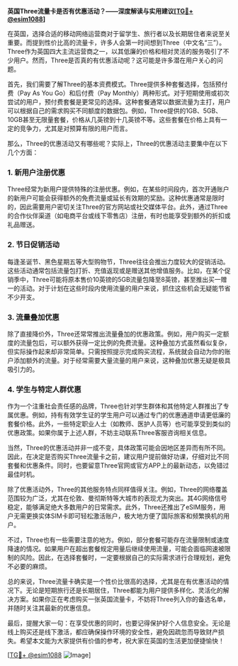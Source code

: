 **英国Three流量卡是否有优惠活动？——深度解读与实用建议[[TG💪+ @esim1088](https://t.me/s/esim1088)]**

在英国，选择合适的移动网络运营商对于留学生、旅行者以及长期居住者来说至关重要。而提到性价比高的流量卡，许多人会第一时间想到Three（中文名“三”）。Three作为英国四大主流运营商之一，以其低廉的价格和相对灵活的服务吸引了不少用户。然而，Three是否真的有优惠活动呢？这可能是许多潜在用户关心的问题。

首先，我们需要了解Three的基本资费模式。Three提供多种套餐选择，包括预付费（Pay As You Go）和后付费（Pay Monthly）两种形式。对于短期使用或初次尝试的用户，预付费套餐是更常见的选择。这种套餐通常以数据流量为主打，用户可以根据自己的需求购买不同额度的数据包。例如，Three提供的1GB、5GB、10GB甚至无限量套餐，价格从几英镑到十几英镑不等。这些套餐在价格上具有一定的竞争力，尤其是对预算有限的用户而言。

那么，Three的优惠活动又有哪些呢？实际上，Three的优惠活动主要集中在以下几个方面：

### 1. **新用户注册优惠**
Three经常为新用户提供特殊的注册优惠。例如，在某些时间段内，首次开通账户的新用户可能会获得额外的免费流量或延长有效期的奖励。这种优惠通常是限时的，因此需要用户密切关注Three的官方网站或社交媒体平台。此外，通过Three的合作伙伴渠道（如电商平台或线下零售店）注册，有时也能享受到额外的折扣或礼品赠送。

### 2. **节日促销活动**
每逢圣诞节、黑色星期五等大型购物节，Three往往会推出力度较大的促销活动。这些活动通常包括流量包打折、充值返现或是赠送其他增值服务。比如，在某个促销季中，Three可能将原本售价10英镑的5GB流量包降至8英镑，甚至推出买一赠一的活动。对于计划在这些时段内使用流量的用户来说，抓住这些机会无疑能节省不少开支。

### 3. **流量叠加优惠**
除了直接降价外，Three还常常推出流量叠加的优惠政策。例如，用户购买一定额度的流量包后，可以额外获得一定比例的免费流量。这种叠加方式虽然看似复杂，但实际操作起来却非常简单。只需按照提示完成购买流程，系统就会自动为你的账户添加额外的流量。对于经常需要大量流量的用户来说，这种叠加优惠无疑是极具吸引力的。

### 4. **学生与特定人群优惠**
作为一个注重社会责任感的品牌，Three也针对学生群体和其他特定人群推出了专属优惠。例如，持有有效学生证的学生用户可以通过专门的优惠通道申请更低廉的套餐价格。此外，一些特定职业人士（如教师、医护人员等）也可能享受到类似的优惠政策。如果你属于上述人群，不妨主动联系Three客服咨询相关信息。

当然，Three的优惠活动并非一成不变，具体政策可能会因地区差异而有所不同。因此，在决定是否购买Three流量卡之前，建议用户提前做好功课，仔细对比不同套餐和优惠条件。同时，也要留意Three官网或官方APP上的最新动态，以免错过最佳时机。

除了优惠活动外，Three的其他服务特点同样值得关注。例如，Three的网络覆盖范围较为广泛，尤其在伦敦、曼彻斯特等大城市的表现尤为突出。其4G网络信号稳定，能够满足绝大多数用户的日常需求。此外，Three还推出了eSIM服务，用户无需更换实体SIM卡即可轻松激活账户，极大地方便了国际旅客和频繁换机的用户。

不过，Three也有一些需要注意的地方。例如，部分套餐可能存在流量限制或速度降速的情况。如果用户在超出套餐规定用量后继续使用流量，可能会面临网速被限制的风险。因此，在选择套餐时，一定要根据自己的实际需求进行合理规划，避免不必要的麻烦。

总的来说，Three流量卡确实是一个性价比很高的选择，尤其是在有优惠活动的情况下。无论是短期旅行还是长期居住，Three都能为用户提供多样化、灵活化的解决方案。如果你正在考虑购买一张英国流量卡，不妨将Three列入你的备选名单，并随时关注其最新的优惠信息。

最后，提醒大家一句：在享受优惠的同时，也要记得保护好个人信息安全。无论是线上购买还是线下激活，都应确保操作环境的安全性，避免因疏忽而导致财产损失。希望本文能为大家提供有价值的参考，祝大家在英国的生活更加便捷愉快！

[[TG💪+ @esim1088](https://t.me/s/esim1088) ![Image](https://i.postimg.cc/4NQfJmqS/Snipaste-2025-05-13-00-14-12.png)]